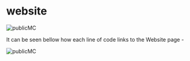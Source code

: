 # website

![publicMC](https://user-images.githubusercontent.com/117072680/200431805-99239afe-2f1b-41b6-afbd-76645be16f41.jpg)

It can be seen bellow how each line of code links to the Website page -

![publicMC](https://user-images.githubusercontent.com/117072680/200431758-3e67f789-d990-4f86-8dcf-488cc7b4822f.jpg)

